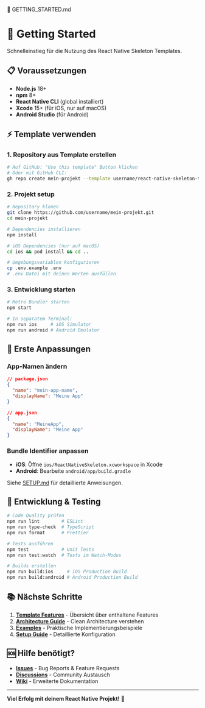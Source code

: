 📄 GETTING_STARTED.md

# 🚀 Getting Started

Schnelleinstieg für die Nutzung des React Native Skeleton Templates.

## 📋 Voraussetzungen

- **Node.js** 18+
- **npm** 8+
- **React Native CLI** (global installiert)
- **Xcode** 15+ (für iOS, nur auf macOS)
- **Android Studio** (für Android)

## ⚡ Template verwenden

### 1. Repository aus Template erstellen

```bash
# Auf GitHub: "Use this template" Button klicken
# Oder mit GitHub CLI:
gh repo create mein-projekt --template username/react-native-skeleton-template
```

### 2. Projekt setup

```bash
# Repository klonen
git clone https://github.com/username/mein-projekt.git
cd mein-projekt

# Dependencies installieren
npm install

# iOS Dependencies (nur auf macOS)
cd ios && pod install && cd ..

# Umgebungsvariablen konfigurieren
cp .env.example .env
# .env Datei mit deinen Werten ausfüllen
```

### 3. Entwicklung starten

```bash
# Metro Bundler starten
npm start

# In separatem Terminal:
npm run ios     # iOS Simulator
npm run android # Android Emulator
```

## 🔧 Erste Anpassungen

### App-Namen ändern

```json
// package.json
{
  "name": "mein-app-name",
  "displayName": "Meine App"
}

// app.json
{
  "name": "MeineApp",
  "displayName": "Meine App"
}
```

### Bundle Identifier anpassen

- **iOS**: Öffne `ios/ReactNativeSkeleton.xcworkspace` in Xcode
- **Android**: Bearbeite `android/app/build.gradle`

Siehe [SETUP.md](../SETUP.md) für detaillierte Anweisungen.

## 🧪 Entwicklung & Testing

```bash
# Code Quality prüfen
npm run lint        # ESLint
npm run type-check  # TypeScript
npm run format      # Prettier

# Tests ausführen
npm test            # Unit Tests
npm run test:watch  # Tests im Watch-Modus

# Builds erstellen
npm run build:ios     # iOS Production Build
npm run build:android # Android Production Build
```

## 📚 Nächste Schritte

1. **[Template Features](FEATURES.md)** - Übersicht über enthaltene Features
2. **[Architecture Guide](ARCHITECTURE.md)** - Clean Architecture verstehen
3. **[Examples](EXAMPLES.md)** - Praktische Implementierungsbeispiele
4. **[Setup Guide](../SETUP.md)** - Detaillierte Konfiguration

## 🆘 Hilfe benötigt?

- **[Issues](../../issues)** - Bug Reports & Feature Requests
- **[Discussions](../../discussions)** - Community Austausch
- **[Wiki](../../wiki)** - Erweiterte Dokumentation

---

**Viel Erfolg mit deinem React Native Projekt!** 🚀
